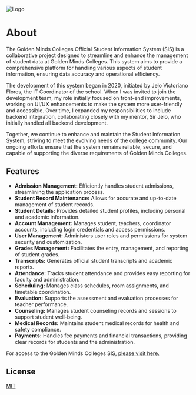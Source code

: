 
![Logo](https://sis.goldenmindsbulacan.com/resources/images/Ak2aX001.png)


# About
The Golden Minds Colleges Official Student Information System (SIS) is a collaborative project designed to streamline and enhance the management of student data at Golden Minds Colleges. This system aims to provide a comprehensive platform for handling various aspects of student information, ensuring data accuracy and operational efficiency.

The development of this system began in 2020, initiated by Jelo Victoriano Flores, the IT Coordinator of the school. When I was invited to join the development team, my role initially focused on front-end improvements, working on UI/UX enhancements to make the system more user-friendly and accessible. Over time, I expanded my responsibilities to include backend integration, collaborating closely with my mentor, Sir Jelo, who initially handled all backend development.

Together, we continue to enhance and maintain the Student Information System, striving to meet the evolving needs of the college community. Our ongoing efforts ensure that the system remains reliable, secure, and capable of supporting the diverse requirements of Golden Minds Colleges.

## Features

- **Admission Management:** Efficiently handles student admissions, streamlining the application process.
- **Student Record Maintenance:** Allows for accurate and up-to-date management of student records.
- **Student Details:** Provides detailed student profiles, including personal and academic information.
- **Account Management:** Manages student, teachers, coordinator accounts, including login credentials and access permissions.
- **User Management:** Administers user roles and permissions for system security and customization.
- **Grades Management:** Facilitates the entry, management, and reporting of student grades.
- **Transcripts:** Generates official student transcripts and academic reports.
- **Attendance:** Tracks student attendance and provides easy reporting for faculty and administration.
- **Scheduling:** Manages class schedules, room assignments, and timetable coordination.
- **Evaluation:** Supports the assessment and evaluation processes for teacher performance.
- **Counseling:** Manages student counseling records and sessions to support student well-being.
- **Medical Records:** Maintains student medical records for health and safety compliance.
- **Payments:** Handles fee payments and financial transactions, providing clear records for students and the administration.



For access to the Golden Minds Colleges SIS, [please visit here.](https://sis.goldenmindsbulacan.com/auth/login)


## License

[MIT](https://github.com/javecilla/GMC_SIS/blob/main/LICENSE)

